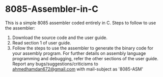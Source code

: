 # 8085-Assembler-in-C
This is a simple 8085 assembler coded entirely in C.
Steps to follow to use the assembler:
1) Download the source code and the user guide. 
2) Read section 1 of user guide.
3) Follow the steps to use the assembler to generate the binary code for your assembly program.
For further details on assembly language programming and debugging, refer the other sections of the user guide.
Report any bugs/suggestions/criticisms to ahmedhamdan672@gmail.com with mail-subject as '8085-ASM'
